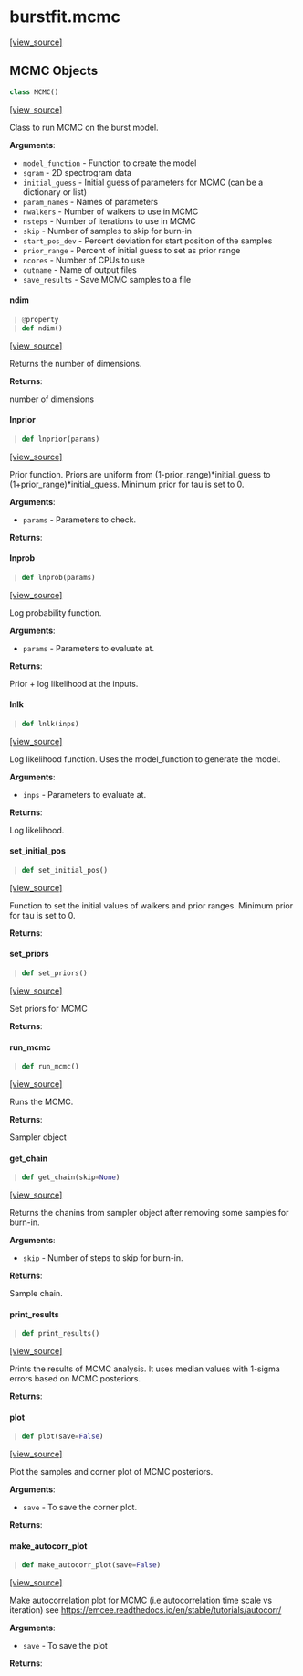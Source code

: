 <a name="burstfit.mcmc"></a>
# burstfit.mcmc

[[view_source]](https://github.com/thepetabyteproject/burstfit/blob/dc85c0cff44e1449b8d9cf13ea1a6d76604d258f/burstfit/mcmc.py#L3)

<a name="burstfit.mcmc.MCMC"></a>
## MCMC Objects

```python
class MCMC()
```

[[view_source]](https://github.com/thepetabyteproject/burstfit/blob/dc85c0cff44e1449b8d9cf13ea1a6d76604d258f/burstfit/mcmc.py#L15)

Class to run MCMC on the burst model.

**Arguments**:

- `model_function` - Function to create the model
- `sgram` - 2D spectrogram data
- `initial_guess` - Initial guess of parameters for MCMC (can be a dictionary or list)
- `param_names` - Names of parameters
- `nwalkers` - Number of walkers to use in MCMC
- `nsteps` - Number of iterations to use in MCMC
- `skip` - Number of samples to skip for burn-in
- `start_pos_dev` - Percent deviation for start position of the samples
- `prior_range` - Percent of initial guess to set as prior range
- `ncores` - Number of CPUs to use
- `outname` - Name of output files
- `save_results` - Save MCMC samples to a file

<a name="burstfit.mcmc.MCMC.ndim"></a>
#### ndim

```python
 | @property
 | def ndim()
```

[[view_source]](https://github.com/thepetabyteproject/burstfit/blob/dc85c0cff44e1449b8d9cf13ea1a6d76604d258f/burstfit/mcmc.py#L87)

Returns the number of dimensions.

**Returns**:

  number of dimensions

<a name="burstfit.mcmc.MCMC.lnprior"></a>
#### lnprior

```python
 | def lnprior(params)
```

[[view_source]](https://github.com/thepetabyteproject/burstfit/blob/dc85c0cff44e1449b8d9cf13ea1a6d76604d258f/burstfit/mcmc.py#L97)

Prior function. Priors are uniform from (1-prior_range)*initial_guess to (1+prior_range)*initial_guess.
Minimum prior for tau is set to 0.

**Arguments**:

- `params` - Parameters to check.
  

**Returns**:


<a name="burstfit.mcmc.MCMC.lnprob"></a>
#### lnprob

```python
 | def lnprob(params)
```

[[view_source]](https://github.com/thepetabyteproject/burstfit/blob/dc85c0cff44e1449b8d9cf13ea1a6d76604d258f/burstfit/mcmc.py#L116)

Log probability function.

**Arguments**:

- `params` - Parameters to evaluate at.
  

**Returns**:

  Prior + log likelihood at the inputs.

<a name="burstfit.mcmc.MCMC.lnlk"></a>
#### lnlk

```python
 | def lnlk(inps)
```

[[view_source]](https://github.com/thepetabyteproject/burstfit/blob/dc85c0cff44e1449b8d9cf13ea1a6d76604d258f/burstfit/mcmc.py#L132)

Log likelihood function. Uses the model_function to generate the model.

**Arguments**:

- `inps` - Parameters to evaluate at.
  

**Returns**:

  Log likelihood.

<a name="burstfit.mcmc.MCMC.set_initial_pos"></a>
#### set\_initial\_pos

```python
 | def set_initial_pos()
```

[[view_source]](https://github.com/thepetabyteproject/burstfit/blob/dc85c0cff44e1449b8d9cf13ea1a6d76604d258f/burstfit/mcmc.py#L146)

Function to set the initial values of walkers and prior ranges.
Minimum prior for tau is set to 0.

**Returns**:


<a name="burstfit.mcmc.MCMC.set_priors"></a>
#### set\_priors

```python
 | def set_priors()
```

[[view_source]](https://github.com/thepetabyteproject/burstfit/blob/dc85c0cff44e1449b8d9cf13ea1a6d76604d258f/burstfit/mcmc.py#L173)

Set priors for MCMC

**Returns**:


<a name="burstfit.mcmc.MCMC.run_mcmc"></a>
#### run\_mcmc

```python
 | def run_mcmc()
```

[[view_source]](https://github.com/thepetabyteproject/burstfit/blob/dc85c0cff44e1449b8d9cf13ea1a6d76604d258f/burstfit/mcmc.py#L243)

Runs the MCMC.

**Returns**:

  Sampler object

<a name="burstfit.mcmc.MCMC.get_chain"></a>
#### get\_chain

```python
 | def get_chain(skip=None)
```

[[view_source]](https://github.com/thepetabyteproject/burstfit/blob/dc85c0cff44e1449b8d9cf13ea1a6d76604d258f/burstfit/mcmc.py#L305)

Returns the chanins from sampler object after removing some samples for burn-in.

**Arguments**:

- `skip` - Number of steps to skip for burn-in.
  

**Returns**:

  Sample chain.

<a name="burstfit.mcmc.MCMC.print_results"></a>
#### print\_results

```python
 | def print_results()
```

[[view_source]](https://github.com/thepetabyteproject/burstfit/blob/dc85c0cff44e1449b8d9cf13ea1a6d76604d258f/burstfit/mcmc.py#L339)

Prints the results of MCMC analysis. It uses median values with 1-sigma errors based on MCMC posteriors.

**Returns**:


<a name="burstfit.mcmc.MCMC.plot"></a>
#### plot

```python
 | def plot(save=False)
```

[[view_source]](https://github.com/thepetabyteproject/burstfit/blob/dc85c0cff44e1449b8d9cf13ea1a6d76604d258f/burstfit/mcmc.py#L356)

Plot the samples and corner plot of MCMC posteriors.

**Arguments**:

- `save` - To save the corner plot.
  

**Returns**:


<a name="burstfit.mcmc.MCMC.make_autocorr_plot"></a>
#### make\_autocorr\_plot

```python
 | def make_autocorr_plot(save=False)
```

[[view_source]](https://github.com/thepetabyteproject/burstfit/blob/dc85c0cff44e1449b8d9cf13ea1a6d76604d258f/burstfit/mcmc.py#L371)

Make autocorrelation plot for MCMC (i.e autocorrelation  time scale vs iteration)
see https://emcee.readthedocs.io/en/stable/tutorials/autocorr/

**Arguments**:

- `save` - To save the plot
  

**Returns**:


